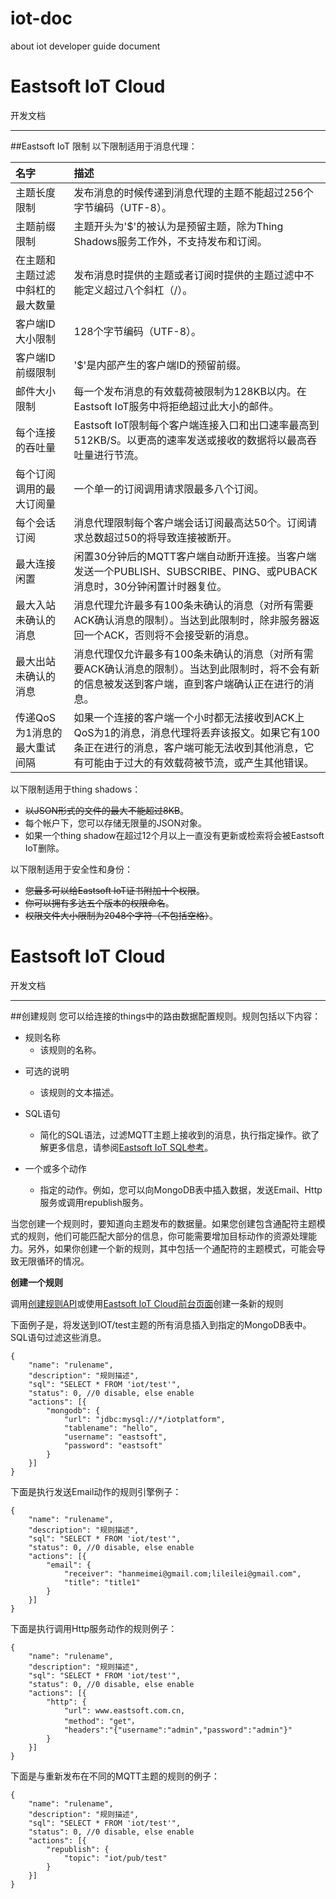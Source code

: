 # iot-doc
about iot developer guide document
# Eastsoft IoT Cloud

开发文档

---

##<a name="limits"/>Eastsoft IoT 限制
以下限制适用于消息代理：

| 名字   | 描述          |
|   :-------------------   | :------------------   |
| 主题长度限制 | 发布消息的时候传递到消息代理的主题不能超过256个字节编码（UTF-8）。|
| 主题前缀限制 | 主题开头为'$'的被认为是预留主题，除为Thing Shadows服务工作外，不支持发布和订阅。  |
| 在主题和主题过滤中斜杠的最大数量    | 发布消息时提供的主题或者订阅时提供的主题过滤中不能定义超过八个斜杠（/）。|
| 客户端ID大小限制     | 128个字节编码（UTF-8）。|
| 客户端ID前缀限制     | '$'是内部产生的客户端ID的预留前缀。|
| 邮件大小限制         | 每一个发布消息的有效载荷被限制为128KB以内。在Eastsoft IoT服务中将拒绝超过此大小的邮件。     |
| 每个连接的吞吐量	   | Eastsoft IoT限制每个客户端连接入口和出口速率最高到512KB/S。以更高的速率发送或接收的数据将以最高吞吐量进行节流。|
| 每个订阅调用的最大订阅量     | 一个单一的订阅调用请求限最多八个订阅。     |
| 每个会话订阅	| 消息代理限制每个客户端会话订阅最高达50个。订阅请求总数超过50的将导致连接被断开。|
| 最大连接闲置	| 闲置30分钟后的MQTT客户端自动断开连接。当客户端发送一个PUBLISH、SUBSCRIBE、PING、或PUBACK消息时，30分钟闲置计时器复位。|
| 最大入站未确认的消息		| 消息代理允许最多有100条未确认的消息（对所有需要ACK确认消息的限制）。当达到此限制时，除非服务器返回一个ACK，否则将不会接受新的消息。|
| 最大出站未确认的消息    | 消息代理仅允许最多有100条未确认的消息（对所有需要ACK确认消息的限制）。当达到此限制时，将不会有新的信息被发送到客户端，直到客户端确认正在进行的消息。|
| 传递QoS为1消息的最大重试间隔 | 如果一个连接的客户端一个小时都无法接收到ACK上QoS为1的消息，消息代理将丢弃该报文。如果它有100条正在进行的消息，客户端可能无法收到其他消息，它有可能由于过大的有效载荷被节流，或产生其他错误。|

以下限制适用于thing shadows：

* ~~以JSON形式的文件的最大不能超过8KB~~。
* 每个帐户下，您可以存储无限量的JSON对象。
* 如果一个thing shadow在超过12个月以上一直没有更新或检索将会被Eastsoft IoT删除。  

以下限制适用于安全性和身份：

* ~~您最多可以给Eastsoft IoT证书附加十个权限~~。
* ~~你可以拥有多达五个版本的权限命名~~。
* ~~权限文件大小限制为2048个字符（不包括空格）~~。

# Eastsoft IoT Cloud

开发文档

---

##<a name="creatRule"/>创建规则
您可以给连接的things中的路由数据配置规则。规则包括以下内容：

- 规则名称
  + 该规则的名称。
* 可选的说明
   * 该规则的文本描述。
* SQL语句
  * 简化的SQL语法，过滤MQTT主题上接收到的消息，执行指定操作。欲了解更多信息，请参阅[Eastsoft IoT SQL参考]()。

* 一个或多个动作
  * 指定的动作。例如，您可以向MongoDB表中插入数据，发送Email、Http服务或调用republish服务。

当您创建一个规则时，要知道向主题发布的数据量。如果您创建包含通配符主题模式的规则，他们可能匹配大部分的信息，你可能需要增加目标动作的资源处理能力。另外，如果你创建一个新的规则，其中包括一个通配符的主题模式，可能会导致无限循环的情况。

**创建一个规则**

调用[创建规则API]()或使用[Eastsoft IoT Cloud前台页面]()创建一条新的规则


下面例子是，将发送到IOT/test主题的所有消息插入到指定的MongoDB表中。SQL语句过滤这些消息。

    {
        "name": "rulename", 
        "description": "规则描述", 
        "sql": "SELECT * FROM 'iot/test'", 
        "status": 0, //0 disable, else enable
        "actions": [{
            "mongodb": {
                "url": "jdbc:mysql://*/iotplatform", 
                "tablename": "hello", 
                "username": "eastsoft", 
                "password": "eastsoft"
            }
        }]
    }


下面是执行发送Email动作的规则引擎例子：

    {
        "name": "rulename", 
        "description": "规则描述", 
        "sql": "SELECT * FROM 'iot/test'", 
        "status": 0, //0 disable, else enable
        "actions": [{
            "email": {
                "receiver": "hanmeimei@gmail.com;lileilei@gmail.com", 
                "title": "title1"
            }
        }]
    }
下面是执行调用Http服务动作的规则例子：

    {
        "name": "rulename", 
        "description": "规则描述", 
        "sql": "SELECT * FROM 'iot/test'", 
        "status": 0, //0 disable, else enable
        "actions": [{
            "http": {
                "url": www.eastsoft.com.cn,
                "method": "get"，
                "headers":"{"username":"admin","password":"admin"}"
            }
        }]
    }
下面是与重新发布在不同的MQTT主题的规则的例子：

    {
        "name": "rulename", 
        "description": "规则描述", 
        "sql": "SELECT * FROM 'iot/test'", 
        "status": 0, //0 disable, else enable
        "actions": [{
            "republish": {
                "topic": "iot/pub/test"
            }
        }]
    }


